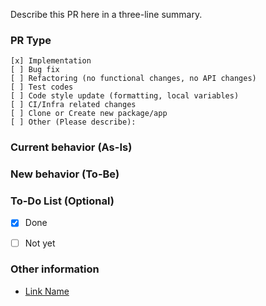 Describe this PR here in a three-line summary.

### PR Type
<!-- Please check the one that applies to this PR using "x". -->
```
[x] Implementation
[ ] Bug fix
[ ] Refactoring (no functional changes, no API changes)
[ ] Test codes
[ ] Code style update (formatting, local variables)
[ ] CI/Infra related changes
[ ] Clone or Create new package/app
[ ] Other (Please describe):
```

### Current behavior (As-Is)
<!-- Please describe the current behavior that you are modifying, or link to a relevant issue. -->


### New behavior (To-Be)
<!-- Please describe what your PR wants to achieve. -->


### To-Do List (Optional)
<!-- In the case of a big change, if you think review is required during implementation -->
- [x] Done
- [ ] Not yet


### Other information
<!-- Related slack thread, notion documents -->
- [Link Name](https://)
